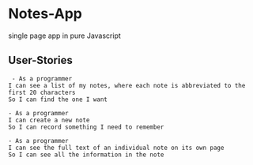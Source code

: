 # Notes-App
single page app in pure Javascript
 ## User-Stories

```
 - As a programmer
I can see a list of my notes, where each note is abbreviated to the first 20 characters
So I can find the one I want

- As a programmer
I can create a new note
So I can record something I need to remember

- As a programmer
I can see the full text of an individual note on its own page
So I can see all the information in the note

```